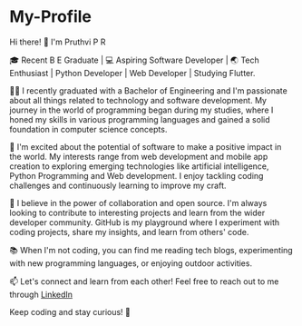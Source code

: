 # My-Profile

Hi there! 👋 I'm Pruthvi P R

🎓 Recent B E Graduate | 💻 Aspiring Software Developer | 🌏 Tech Enthusiast | Python Developer | Web Developer | Studying Flutter.

👨‍🎓 I recently graduated with a Bachelor of Engineering and I'm passionate about all things related to technology and software development. My journey in the world of programming began during my studies, where I honed my skills in various programming languages and gained a solid foundation in computer science concepts.

🚀 I'm excited about the potential of software to make a positive impact in the world. My interests range from web development and mobile app creation to exploring emerging technologies like artificial intelligence, Python Programming and Web development. I enjoy tackling coding challenges and continuously learning to improve my craft.

🌱 I believe in the power of collaboration and open source. I'm always looking to contribute to interesting projects and learn from the wider developer community. GitHub is my playground where I experiment with coding projects, share my insights, and learn from others' code.

📚 When I'm not coding, you can find me reading tech blogs, experimenting with new programming languages, or enjoying outdoor activities.

📫 Let's connect and learn from each other! Feel free to reach out to me through [LinkedIn]([https://www.linkedin.com/in/pruthvi-p-r-b3a409342/])

Keep coding and stay curious! 🚀
